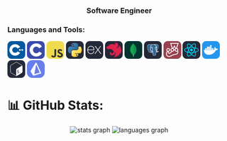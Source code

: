 <h3 align="center">Software Engineer</h3>

<h3 align="left">Languages and Tools:</h3>
<p align="left"> <a> <img src="https://github.com/tandpfun/skill-icons/blob/main/icons/CPP.svg" alt="cplusplus" width="40" height="40"/> </a> 
<a> <img src="https://github.com/tandpfun/skill-icons/blob/main/icons/C.svg" alt="c" width="40" height="40"/> </a> 
<a> <img src="https://github.com/tandpfun/skill-icons/blob/main/icons/JavaScript.svg" alt="bash" width="40" height="40"/> </a>
 <a> <img src="https://raw.githubusercontent.com/tandpfun/skill-icons/65dea6c4eaca7da319e552c09f4cf5a9a8dab2c8/icons/Python-Dark.svg" alt="c" width="40" height="40"/> </a> 
<a> <img src="https://github.com/tandpfun/skill-icons/blob/main/icons/ExpressJS-Dark.svg" alt="bash" width="40" height="40"/> </a>
 <a> <img src="https://github.com/tandpfun/skill-icons/blob/main/icons/NestJS-Dark.svg" alt="bash" width="40" height="40"/> </a>
  <a> <img src="https://github.com/tandpfun/skill-icons/blob/main/icons/MongoDB.svg" alt="mysql" width="40" height="40"/> </a> 
 <a> <img src="https://github.com/tandpfun/skill-icons/blob/main/icons/PostgreSQL-Dark.svg" alt="github" width="40" height="40"/> </a> 
  <a> <img src="https://github.com/tandpfun/skill-icons/blob/main/icons/Jest.svg" alt="mysql" width="40" height="40"/> </a> 
<a> <img src="https://github.com/tandpfun/skill-icons/blob/main/icons/React-Dark.svg" alt="bash" width="40" height="40"/> </a>
<a> <img src="https://github.com/tandpfun/skill-icons/blob/main/icons/Docker.svg" alt="bash" width="40" height="40"/> </a>
<a> <img src="https://github.com/tandpfun/skill-icons/blob/main/icons/Bash-Dark.svg" alt="bash" width="40" height="40"/> </a>
<a> <img src="https://github.com/tandpfun/skill-icons/blob/main/icons/Prisma.svg" alt="linux" style="border-radius: 30%;" width="40" height="40"/> </a> </p>

# :bar_chart: GitHub Stats:

<!-- -<img align="right" height="150" src="https://media.tenor.com/4HkLW40pwKgAAAAi/patrick-patrick-star.gif"  /> - -->

<div align="center">
  <img src="https://github-readme-stats.vercel.app/api?username=suren-hov&hide_title=false&hide_rank=false&show_icons=true&include_all_commits=true&count_private=true&disable_animations=false&theme=github_dark&locale=en&hide_border=false" height="150" alt="stats graph"  />
  <img src="https://github-readme-stats.vercel.app/api/top-langs?username=suren-hov&locale=en&hide_title=false&layout=compact&card_width=320&langs_count=5&theme=github_dark&hide_border=false" height="150" alt="languages graph"  />
</div>

<!--
**suren-hov/suren-hov** is a ✨ _special_ ✨ repository because its `README.md` (this file) appears on your GitHub profile.

Here are some ideas to get you started:

- 🔭 I’m currently working on ...
- 🌱 I’m currently learning ...
- 👯 I’m looking to collaborate on ...
- 🤔 I’m looking for help with ...
- 💬 Ask me about ...
- 📫 How to reach me: ...
- 😄 Pronouns: ...
- ⚡ Fun fact: ...
-->
